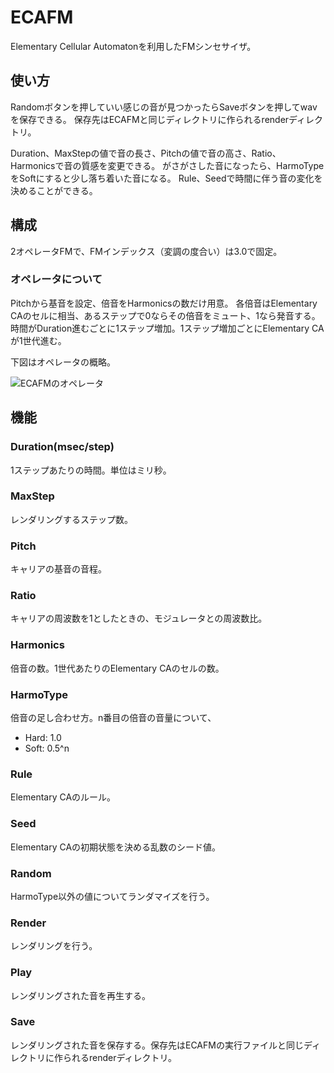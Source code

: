 # ECAFM
Elementary Cellular Automatonを利用したFMシンセサイザ。

## 使い方
Randomボタンを押していい感じの音が見つかったらSaveボタンを押してwavを保存できる。
保存先はECAFMと同じディレクトリに作られるrenderディレクトリ。

Duration、MaxStepの値で音の長さ、Pitchの値で音の高さ、Ratio、Harmonicsで音の質感を変更できる。
がさがさした音になったら、HarmoTypeをSoftにすると少し落ち着いた音になる。
Rule、Seedで時間に伴う音の変化を決めることができる。

## 構成
2オペレータFMで、FMインデックス（変調の度合い）は3.0で固定。

### オペレータについて
Pitchから基音を設定、倍音をHarmonicsの数だけ用意。
各倍音はElementary CAのセルに相当、あるステップで0ならその倍音をミュート、1なら発音する。
時間がDuration進むごとに1ステップ増加。1ステップ増加ごとにElementary CAが1世代進む。

下図はオペレータの概略。

![ECAFMのオペレータ](ECAFM.png)

## 機能

### Duration(msec/step)
1ステップあたりの時間。単位はミリ秒。

### MaxStep
レンダリングするステップ数。

### Pitch
キャリアの基音の音程。

### Ratio
キャリアの周波数を1としたときの、モジュレータとの周波数比。

### Harmonics
倍音の数。1世代あたりのElementary CAのセルの数。

### HarmoType
倍音の足し合わせ方。n番目の倍音の音量について、
- Hard: 1.0
- Soft: 0.5^n

### Rule
Elementary CAのルール。

### Seed
Elementary CAの初期状態を決める乱数のシード値。

### Random
HarmoType以外の値についてランダマイズを行う。

### Render
レンダリングを行う。

### Play
レンダリングされた音を再生する。

### Save
レンダリングされた音を保存する。保存先はECAFMの実行ファイルと同じディレクトリに作られるrenderディレクトリ。
